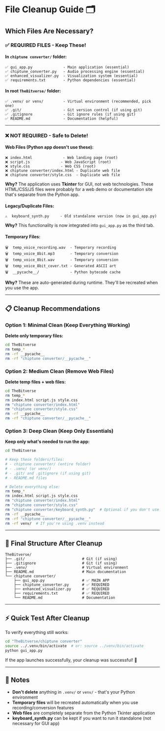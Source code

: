 # File Cleanup Guide 🗂️

## Which Files Are Necessary?

### ✅ **REQUIRED FILES** - Keep These!

#### In `chiptune converter/` folder:
```
✅ gui_app.py              - Main application (essential)
✅ chiptune_converter.py   - Audio processing engine (essential)
✅ enhanced_visualizer.py  - Visualization system (essential)
✅ requirements.txt        - Python dependencies (essential)
```

#### In root `TheBitverse/` folder:
```
✅ .venv/ or venv/         - Virtual environment (recommended, pick one)
✅ .git/                   - Git version control (if using git)
✅ .gitignore              - Git ignore rules (if using git)
✅ README.md               - Documentation (helpful)
```

---

### ❌ **NOT REQUIRED** - Safe to Delete!

#### Web Files (Python app doesn't use these):
```
❌ index.html              - Web landing page (root)
❌ script.js              - Web JavaScript (root)
❌ style.css              - Web CSS (root)
❌ chiptune converter/index.html - Duplicate web file
❌ chiptune converter/style.css  - Duplicate web file
```

**Why?** The application uses **Tkinter** for GUI, not web technologies. These HTML/CSS/JS files were probably for a web demo or documentation site that's separate from the Python app.

#### Legacy/Duplicate Files:
```
⚠️  keyboard_synth.py     - Old standalone version (now in gui_app.py)
```

**Why?** This functionality is now integrated into `gui_app.py` as the third tab.

#### Temporary Files:
```
🗑️  temp_voice_recording.wav  - Temporary recording
🗑️  temp_voice_8bit.mp3       - Temporary conversion
🗑️  temp_voice_8bit.wav       - Temporary conversion  
🗑️  temp_voice_8bit_cover.txt - Generated ASCII art
🗑️  __pycache__/              - Python bytecode cache
```

**Why?** These are auto-generated during runtime. They'll be recreated when you use the app.

---

## 📋 Cleanup Recommendations

### Option 1: Minimal Clean (Keep Everything Working)
**Delete only temporary files:**
```bash
cd TheBitverse
rm temp_*
rm -rf __pycache__
rm -rf "chiptune converter/__pycache__"
```

### Option 2: Medium Clean (Remove Web Files)
**Delete temp files + web files:**
```bash
cd TheBitverse
rm temp_*
rm index.html script.js style.css
rm "chiptune converter/index.html"
rm "chiptune converter/style.css"
rm -rf __pycache__
rm -rf "chiptune converter/__pycache__"
```

### Option 3: Deep Clean (Keep Only Essentials)
**Keep only what's needed to run the app:**
```bash
cd TheBitverse

# Keep these folders/files:
# - chiptune converter/ (entire folder)
# - .venv/ (or venv/)
# - .git/ and .gitignore (if using git)
# - README.md files

# Delete everything else:
rm temp_*
rm index.html script.js style.css
rm "chiptune converter/index.html"
rm "chiptune converter/style.css"
rm "chiptune converter/keyboard_synth.py"  # Optional if you don't use standalone version
rm -rf __pycache__
rm -rf "chiptune converter/__pycache__"
rm -rf venv/  # If you're using .venv instead
```

---

## 🎯 Final Structure After Cleanup

```
TheBitverse/
├── .git/                          # Git (if using)
├── .gitignore                     # Git (if using)
├── .venv/                         # Virtual environment
├── README.md                      # Main documentation
└── chiptune converter/
    ├── gui_app.py                 # ✅ MAIN APP
    ├── chiptune_converter.py      # ✅ REQUIRED
    ├── enhanced_visualizer.py     # ✅ REQUIRED
    ├── requirements.txt           # ✅ REQUIRED
    └── README.md                  # Documentation
```

---

## ⚡ Quick Test After Cleanup

To verify everything still works:

```bash
cd "TheBitverse/chiptune converter"
source ../.venv/bin/activate  # or: source ../venv/bin/activate
python gui_app.py
```

If the app launches successfully, your cleanup was successful! 🎉

---

## 📝 Notes

- **Don't delete** anything in `.venv/` or `venv/` - that's your Python environment
- **Temporary files** will be recreated automatically when you use recording/conversion features
- **Web files** are completely separate from the Python Tkinter application
- **keyboard_synth.py** can be kept if you want to run it standalone (not necessary for GUI app)
